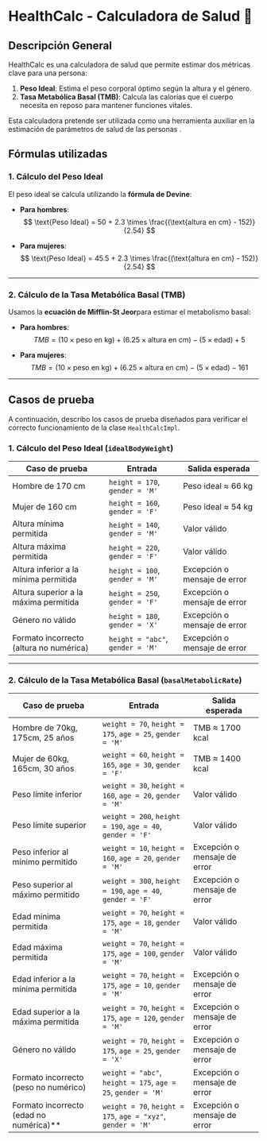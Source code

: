 # HealthCalc - Calculadora de Salud 🏥

##  Descripción General

HealthCalc es una calculadora de salud que permite estimar dos métricas clave para una persona:

1. **Peso Ideal**: Estima el peso corporal óptimo según la altura y el género.
2. **Tasa Metabólica Basal (TMB)**: Calcula las calorías que el cuerpo necesita en reposo para mantener funciones vitales.

Esta calculadora pretende ser utilizada como una herramienta auxiliar en la estimación de parámetros de salud de las personas
.

## Fórmulas utilizadas

### 1. Cálculo del Peso Ideal
El peso ideal se calcula utilizando la **fórmula de Devine**:

- **Para hombres**:  
  $$ \text{Peso Ideal} = 50 + 2.3 \times \frac{(\text{altura en cm} - 152)}{2.54} $$

- **Para mujeres**:  
  $$ \text{Peso Ideal} = 45.5 + 2.3 \times \frac{(\text{altura en cm} - 152)}{2.54} $$



---

###  2. Cálculo de la Tasa Metabólica Basal (TMB)
Usamos la **ecuación de Mifflin-St Jeor**para estimar el metabolismo basal:

- **Para hombres**:  
  $$ TMB = (10 \times \text{peso en kg}) + (6.25 \times \text{altura en cm}) - (5 \times \text{edad}) + 5 $$

- **Para mujeres**:  
  $$ TMB = (10 \times \text{peso en kg}) + (6.25 \times \text{altura en cm}) - (5 \times \text{edad}) - 161 $$


---

## Casos de prueba

A continuación, describo los casos de prueba diseñados para verificar el correcto funcionamiento de la clase `HealthCalcImpl`.


### **1. Cálculo del Peso Ideal (`idealBodyWeight`)**
| Caso de prueba | Entrada | Salida esperada |
|---------------|---------|----------------|
| Hombre de 170 cm | `height = 170`, `gender = 'M'` | Peso ideal ≈ 66 kg |
| Mujer de 160 cm | `height = 160`, `gender = 'F'` | Peso ideal ≈ 54 kg |
| Altura mínima permitida | `height = 140`, `gender = 'M'` | Valor válido |
| Altura máxima permitida | `height = 220`, `gender = 'F'` | Valor válido |
| Altura inferior a la mínima permitida | `height = 100`, `gender = 'M'` | Excepción o mensaje de error |
| Altura superior a la máxima permitida | `height = 250`, `gender = 'F'` | Excepción o mensaje de error |
| Género no válido | `height = 180`, `gender = 'X'` | Excepción o mensaje de error |
| Formato incorrecto (altura no numérica) | `height = "abc"`, `gender = 'M'` | Excepción o mensaje de error |

---

### **2. Cálculo de la Tasa Metabólica Basal (`basalMetabolicRate`)**
| Caso de prueba | Entrada | Salida esperada |
|---------------|---------|----------------|
| Hombre de 70kg, 175cm, 25 años | `weight = 70`, `height = 175`, `age = 25`, `gender = 'M'` | TMB ≈ 1700 kcal |
| Mujer de 60kg, 165cm, 30 años | `weight = 60`, `height = 165`, `age = 30`, `gender = 'F'` | TMB ≈ 1400 kcal |
| Peso límite inferior | `weight = 30`, `height = 160`, `age = 20`, `gender = 'M'` | Valor válido |
| Peso límite superior | `weight = 200`, `height = 190`, `age = 40`, `gender = 'F'` | Valor válido |
| Peso inferior al mínimo permitido | `weight = 10`, `height = 160`, `age = 20`, `gender = 'M'` | Excepción o mensaje de error |
| Peso superior al máximo permitido | `weight = 300`, `height = 190`, `age = 40`, `gender = 'F'` | Excepción o mensaje de error |
| Edad mínima permitida | `weight = 70`, `height = 175`, `age = 18`, `gender = 'M'` | Valor válido |
| Edad máxima permitida | `weight = 70`, `height = 175`, `age = 100`, `gender = 'M'` | Valor válido |
| Edad inferior a la mínima permitida | `weight = 70`, `height = 175`, `age = 10`, `gender = 'M'` | Excepción o mensaje de error |
| Edad superior a la máxima permitida | `weight = 70`, `height = 175`, `age = 120`, `gender = 'M'` | Excepción o mensaje de error |
| Género no válido | `weight = 70`, `height = 175`, `age = 25`, `gender = 'X'` | Excepción o mensaje de error |
| Formato incorrecto (peso no numérico) | `weight = "abc"`, `height = 175`, `age = 25`, `gender = 'M'` | Excepción o mensaje de error |
| Formato incorrecto (edad no numérica)** | `weight = 70`, `height = 175`, `age = "xyz"`, `gender = 'M'` | Excepción o mensaje de error |



